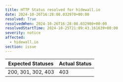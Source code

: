 ```yaml
---
title: HTTP Status resolved for hidewall.io
date: 2024-10-26T16:28:08.032970+00:00
resolved: True
resolvedWhen: 2024-10-26T16:28:08.032980+00:00
resolvedStartTime: 2024-10-25T21:09:43.161639+00:00
severity: notice
affected:
  - hidewall.io
section: issue
---
```


| Expected Statuses | Actual Status  |
|-------------------|----------------|
| 200, 301, 302, 403 | 403 |
